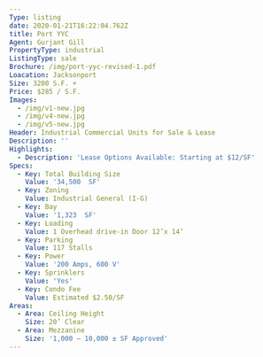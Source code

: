 ```yaml
---
Type: listing
date: 2020-01-21T16:22:04.762Z
title: Port YYC
Agent: Gurjant Gill
PropertyType: industrial
ListingType: sale
Brochure: /img/port-yyc-revised-1.pdf
Loacation: Jacksonport
Size: 3200 S.F. +
Price: $285 / S.F.
Images:
  - /img/v1-new.jpg
  - /img/v4-new.jpg
  - /img/v5-new.jpg
Header: Industrial Commercial Units for Sale & Lease
Description: ''
Highlights:
  - Description: 'Lease Options Available: Starting at $12/SF'
Specs:
  - Key: Total Building Size
    Value: '34,500  SF'
  - Key: Zoning
    Value: Industrial General (I-G)
  - Key: Bay
    Value: '1,323  SF'
  - Key: Loading
    Value: 1 Overhead drive-in Door 12’x 14’
  - Key: Parking
    Value: 117 Stalls
  - Key: Power
    Value: '200 Amps, 600 V'
  - Key: Sprinklers
    Value: 'Yes'
  - Key: Condo Fee
    Value: Estimated $2.50/SF
Areas:
  - Area: Ceiling Height
    Size: 20’ Clear
  - Area: Mezzanine
    Size: '1,000 – 10,000 ± SF Approved'
---
```


